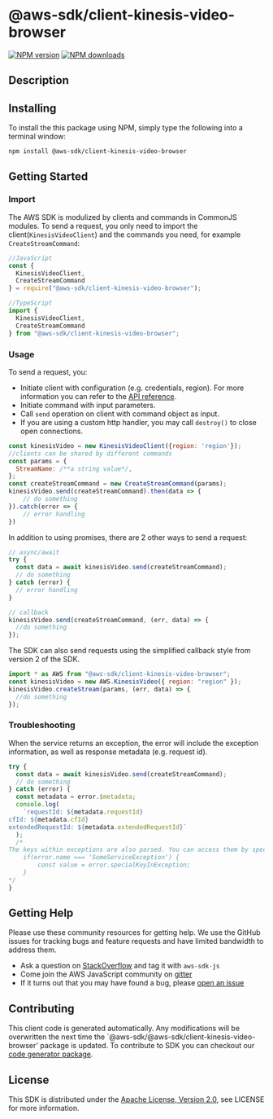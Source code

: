 # @aws-sdk/client-kinesis-video-browser

[![NPM version](https://img.shields.io/npm/v/@aws-sdk/client-kinesis-video-browser/preview.svg)](https://www.npmjs.com/package/@aws-sdk/client-kinesis-video-browser)
[![NPM downloads](https://img.shields.io/npm/dm/@aws-sdk/client-kinesis-video-browser.svg)](https://www.npmjs.com/package/@aws-sdk/client-kinesis-video-browser)

## Description

<p/>

## Installing

To install the this package using NPM, simply type the following into a terminal window:

```
npm install @aws-sdk/client-kinesis-video-browser
```

## Getting Started

### Import

The AWS SDK is modulized by clients and commands in CommonJS modules. To send a request, you only need to import the client(`KinesisVideoClient`) and the commands you need, for example `CreateStreamCommand`:

```javascript
//JavaScript
const {
  KinesisVideoClient,
  CreateStreamCommand
} = require("@aws-sdk/client-kinesis-video-browser");
```

```javascript
//TypeScript
import {
  KinesisVideoClient,
  CreateStreamCommand
} from "@aws-sdk/client-kinesis-video-browser";
```

### Usage

To send a request, you:

- Initiate client with configuration (e.g. credentials, region). For more information you can refer to the [API reference][].
- Initiate command with input parameters.
- Call `send` operation on client with command object as input.
- If you are using a custom http handler, you may call `destroy()` to close open connections.

```javascript
const kinesisVideo = new KinesisVideoClient({region: 'region'});
//clients can be shared by different commands
const params = {
  StreamName: /**a string value*/,
};
const createStreamCommand = new CreateStreamCommand(params);
kinesisVideo.send(createStreamCommand).then(data => {
    // do something
}).catch(error => {
    // error handling
})
```

In addition to using promises, there are 2 other ways to send a request:

```javascript
// async/await
try {
  const data = await kinesisVideo.send(createStreamCommand);
  // do something
} catch (error) {
  // error handling
}
```

```javascript
// callback
kinesisVideo.send(createStreamCommand, (err, data) => {
  //do something
});
```

The SDK can also send requests using the simplified callback style from version 2 of the SDK.

```javascript
import * as AWS from "@aws-sdk/client-kinesis-video-browser";
const kinesisVideo = new AWS.KinesisVideo({ region: "region" });
kinesisVideo.createStream(params, (err, data) => {
  //do something
});
```

### Troubleshooting

When the service returns an exception, the error will include the exception information, as well as response metadata (e.g. request id).

```javascript
try {
  const data = await kinesisVideo.send(createStreamCommand);
  // do something
} catch (error) {
  const metadata = error.$metadata;
  console.log(
    `requestId: ${metadata.requestId}
cfId: ${metadata.cfId}
extendedRequestId: ${metadata.extendedRequestId}`
  );
  /*
The keys within exceptions are also parsed. You can access them by specifying exception names:
    if(error.name === 'SomeServiceException') {
        const value = error.specialKeyInException;
    }
*/
}
```

## Getting Help

Please use these community resources for getting help. We use the GitHub issues for tracking bugs and feature requests and have limited bandwidth to address them.

- Ask a question on [StackOverflow](https://stackoverflow.com/questions/tagged/aws-sdk-js) and tag it with `aws-sdk-js`
- Come join the AWS JavaScript community on [gitter](https://gitter.im/aws/aws-sdk-js-v3)
- If it turns out that you may have found a bug, please [open an issue](https://github.com/aws/aws-sdk-js-v3/issues)

## Contributing

This client code is generated automatically. Any modifications will be overwritten the next time the `@aws-sdk/@aws-sdk/client-kinesis-video-browser' package is updated. To contribute to SDK you can checkout our [code generator package][].

## License

This SDK is distributed under the
[Apache License, Version 2.0](http://www.apache.org/licenses/LICENSE-2.0),
see LICENSE for more information.

[code generator package]: https://github.com/aws/aws-sdk-js-v3/tree/master/packages/service-types-generator
[api reference]: https://docs.aws.amazon.com/AWSJavaScriptSDK/latest/
